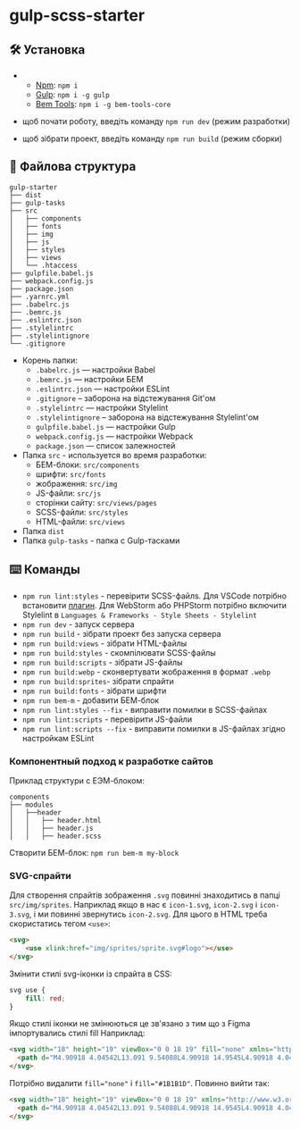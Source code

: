 # gulp-scss-starter

## :hammer_and_wrench: Установка
*
    * [Npm](https://docs.npmjs.com/cli/v8/commands/npm-install): ```npm i```
    * [Gulp](https://gulpjs.com/): ```npm i -g gulp```
    * [Bem Tools](https://www.npmjs.com/package/bem-tools-core): ```npm i -g bem-tools-core```

* щоб почати роботу, введіть команду ```npm run dev``` (режим разработки)
* щоб зібрати проект, введіть команду ```npm run build``` (режим сборки)

## :open_file_folder: Файлова структура

```
gulp-starter
├── dist
├── gulp-tasks
├── src
│   ├── components
│   ├── fonts
│   ├── img
│   ├── js
│   ├── styles
│   ├── views
│   └── .htaccess
├── gulpfile.babel.js
├── webpack.config.js
├── package.json
├── .yarnrc.yml
├── .babelrc.js
├── .bemrc.js
├── .eslintrc.json
├── .stylelintrc
├── .stylelintignore
└── .gitignore
```

* Корень папки:
    * ```.babelrc.js``` — настройки Babel
    * ```.bemrc.js``` — настройки БЕМ
    * ```.eslintrc.json``` — настройки ESLint
    * ```.gitignore``` – заборона на відстежування Git'ом
    * ```.stylelintrc``` — настройки Stylelint
    * ```.stylelintignore``` – заборона на відстежування Stylelint'ом
    * ```gulpfile.babel.js``` — настройки Gulp
    * ```webpack.config.js``` — настройки Webpack
    * ```package.json``` — список залежностей
* Папка ```src``` - используется во время разработки:
    * БЕМ-блоки: ```src/components```
    * шрифти: ```src/fonts```
    * жображення: ```src/img```
    * JS-файли: ```src/js```
    * сторінки сайту: ```src/views/pages```
    * SCSS-файли: ```src/styles```
    * HTML-файли: ```src/views```
* Папка ```dist```
* Папка ```gulp-tasks``` - папка с Gulp-тасками

## :keyboard: Команды
* ```npm run lint:styles``` - перевірити SCSS-файлs. Для VSCode потрібно встановити [плагин](https://marketplace.visualstudio.com/items?itemName=stylelint.vscode-stylelint). Для WebStorm
або PHPStorm потрібно включити Stylelint в ```Languages & Frameworks - Style Sheets - Stylelint```
* ```npm run dev``` - запуск сервера 
* ```npm run build``` - зібрати проект без запуска сервера
* ```npm run build:views``` - зібрати HTML-файлы
* ```npm run build:styles``` - скомпілювати SCSS-файлы
* ```npm run build:scripts``` - зібрати JS-файлы
* ```npm run build:webp``` - сконвертувати жображення в формат ```.webp```
* ```npm run build:sprites```- зібрати спрайти
* ```npm run build:fonts``` - зібрати шрифти
* ```npm run bem-m``` - добавити БЕМ-блок
* ```npm run lint:styles --fix``` - виправити помилки в SCSS-файлах
* ```npm run lint:scripts``` - перевірити JS-файли
* ```npm run lint:scripts --fix``` - виправити помилки в JS-файлах згідно настройкам ESLint


### Компонентный подход к разработке сайтов

Приклад структури с ЕЭМ-блоком:
```
components
├── modules
│   ├──header
│   │   ├── header.html
│   │   ├── header.js
│   │   ├── header.scss
```

Створити БЕМ-блок: ```npm run bem-m my-block``` 


### SVG-спрайти
Для створення спрайтів зображення ```.svg``` повинні знаходитись в папці ```src/img/sprites```. Наприклад якщо в нас є ```icon-1.svg```, ```icon-2.svg``` і ```icon-3.svg```, і ми повинні звернутись ```icon-2.svg```. Для цього в HTML треба скористатись тегом ```<use>```:
```html
<svg>
    <use xlink:href="img/sprites/sprite.svg#logo"></use>
</svg>
```
Змінити стилі svg-іконки із спрайта в CSS:
```css
svg use {
    fill: red;
}
```
Якщо стилі іконки не змінюються це зв'язано з тим що з Figma імпортувались стилі  fill Наприклад:
```html
<svg width="18" height="19" viewBox="0 0 18 19" fill="none" xmlns="http://www.w3.org/2000/svg">
  <path d="M4.90918 4.04542L13.091 9.54088L4.90918 14.9545L4.90918 4.04542Z" fill="#1B1B1D"/>
</svg>
```
Потрібно видалити ```fill="none"``` і ```fill="#1B1B1D"```. Повинно вийти так:
```html
<svg width="18" height="19" viewBox="0 0 18 19" xmlns="http://www.w3.org/2000/svg">
  <path d="M4.90918 4.04542L13.091 9.54088L4.90918 14.9545L4.90918 4.04542Z"/>
</svg> 
```

